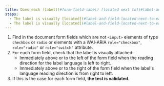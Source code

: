 ```yaml
---
title: Does each [label](#form-field-label) [located next to](#label-and-field-located-next-to-each-other) a [field](#form-input-field) (except for checkboxes, radio buttons or tags with a WAI-ARIA `role="checkbox"`, `role="radio"` or `role="switch"` attribute), check these conditions (except special cases)?
steps:
  - The label is visually [located](#label-and-field-located-next-to-each-other) immediately above or to the left of the [form field](#form-input-field) when the reading direction of the label language is left to right.
  - The label is visually [located](#label-and-field-located-next-to-each-other) immediately above or to the right of the [form field](#form-input-field) when the label's language reading direction is right to left.
---
```


1. Find in the document form fields which are not `<input>` elements of type `checkbox` or `radio` or elements with a WAI-ARIA `role="checkbox"`, `role="radio"` or `role="switch"` attribute.
2. For each form field, check that the label is visually attached:
   - Immediately above or to the left of the form field when the reading direction for the label language is left to right.
   - Immediately above or to the right of the form field when the label's language reading direction is from right to left.
3. If this is the case for each form field, **the test is validated**.

